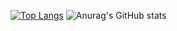 [![Top Langs](https://github-readme-stats.vercel.app/api/top-langs/?username=puddingii)](https://github.com/anuraghazra/github-readme-stats)
![Anurag's GitHub stats](https://github-readme-stats.vercel.app/api?username=puddingii&show_icons=true&theme=radical)
